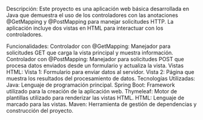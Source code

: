 Descripción:
Este proyecto es una aplicación web básica desarrollada en Java que demuestra el uso de los controladores con las anotaciones @GetMapping y @PostMapping para manejar solicitudes HTTP. La aplicación incluye dos vistas en HTML para interactuar con los controladores.

Funcionalidades:
Controlador con @GetMapping: Manejador para solicitudes GET que carga la vista principal y muestra información.
Controlador con @PostMapping: Manejador para solicitudes POST que procesa datos enviados desde un formulario y actualiza la vista.
Vistas HTML:
Vista 1: Formulario para enviar datos al servidor.
Vista 2: Página que muestra los resultados del procesamiento de datos.
Tecnologías Utilizadas:
Java: Lenguaje de programación principal.
Spring Boot: Framework utilizado para la creación de la aplicación web.
Thymeleaf: Motor de plantillas utilizado para renderizar las vistas HTML.
HTML: Lenguaje de marcado para las vistas.
Maven: Herramienta de gestión de dependencias y construcción del proyecto.
